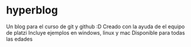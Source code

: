 # hyperblog
Un blog para el curso de git y github :D
Creado con la ayuda de el equipo de platzi
Incluye ejemplos en windows, linux y mac
Disponible para todas las edades